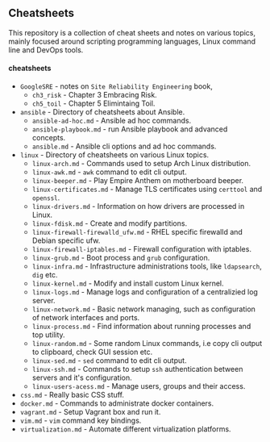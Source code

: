 ## Cheatsheets
This repository is a collection of cheat sheets and notes on various topics, mainly focused around scripting programming languages, Linux command line and DevOps tools.

#### cheatsheets
* `GoogleSRE` - notes on `Site Reliability Engineering` book,
  * `ch3_risk` - Chapter 3 Embracing Risk.
  * `ch5_toil` - Chapter 5 Elimintaing Toil.
* `ansible` - Directory of cheatsheets about Ansible.
  * `ansible-ad-hoc.md` - Ansible ad hoc commands.
  * `ansible-playbook.md` - run Ansible playbook and advanced concepts.
  * `ansible.md` - Ansible cli options and ad hoc commands.
* `linux` - Directory of cheatsheets on various Linux topics.
  * `linux-arch.md` - Commands used to setup Arch Linux distribution.
  * `linux-awk.md` - `awk` command to edit cli output.
  * `linux-beeper.md` - Play Empire Anthem on motherboard beeper.
  * `linux-certificates.md` - Manage TLS certificates using `certtool` and `openssl`.
  * `linux-drivers.md` - Information on how drivers are processed in Linux.
  * `linux-fdisk.md` - Create and modify partitions.
  * `linux-firewall-firewalld_ufw.md` - RHEL specific firewalld and Debian specific ufw.
  * `linux-firewall-iptables.md` - Firewall configuration with iptables.
  * `linux-grub.md` - Boot process and `grub` configuration.
  * `linux-infra.md` - Infrastructure administrations tools, like `ldapsearch`, `dig` etc.
  * `linux-kernel.md` - Modify and install custom Linux kernel.
  * `linux-logs.md` - Manage logs and configuration of a centralizied log server.
  * `linux-network.md` - Basic network managing, such as configuration of network interfaces and ports.
  * `linux-process.md` - Find information about running processes and top utility.
  * `linux-random.md` - Some random Linux commands, i.e copy cli output to clipboard, check GUI session etc.
  * `linux-sed.md` - `sed` command to edit cli output.
  * `linux-ssh.md` - Commands to setup `ssh` authentication between servers and it's configuration.
  * `linux-users-acess.md` - Manage users, groups and their access.
* `css.md` - Really basic CSS stuff.
* `docker.md` - Commands to administrate docker containers.
* `vagrant.md` - Setup Vagrant box and run it.
* `vim.md` - `vim` command key bindings.
* `virtualization.md` - Automate different virtualization platforms.
